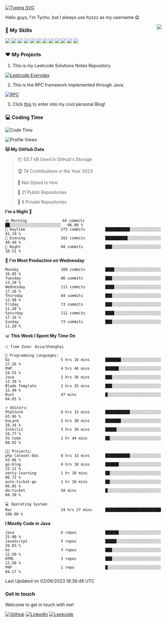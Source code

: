 [![Typing SVG](https://readme-typing-svg.herokuapp.com?size=25&duration=2500&color=8C43EA&vCenter=true&width=200&height=40&lines=Hi+there+%F0%9F%91%8B%F0%9F%8F%BB;I'm+ltyzzz)](https://git.io/typing-svg)

Hello guys, I'm Tycho, but I always use ltyzzz as my username.😋

<a href="#">
  <img align="right" src="https://github-readme-stats.vercel.app/api?username=ltyzzzxxx&count_private=true&show_icons=true&bg_color=15,f2f7fd,E0EAFC" />
</a>

### 🌟 **My Skills**  

![](https://img.shields.io/badge/-Java-4C7491?style=flat-square&logo=java&logoColor=fff)
![](https://img.shields.io/badge/-Spring-5FB832?style=flat-square&logo=Spring&logoColor=fff)
![](https://img.shields.io/badge/-Python-3e74a2?style=flat-square&logo=Python&logoColor=fff)
![](https://img.shields.io/badge/-Go-77BBE2?style=flat-square&logo=Go&logoColor=fff)
![](https://img.shields.io/badge/-Node.js-339933?style=flat-square&logo=Node.js&logoColor=fff)
![](https://img.shields.io/badge/-Vue-4fc08d?style=flat-square&logo=Vue.js&logoColor=fff)
![](https://img.shields.io/badge/-React-2d98ce?style=flat-square&logo=React&logoColor=fff)
![](https://img.shields.io/badge/-Docker-2496ED?style=flat-square&logo=Docker&logoColor=fff)
![](https://img.shields.io/badge/-Linux-000000?style=flat-square&logo=Linux&logoColor=fff)
![](https://img.shields.io/badge/-MySQL-4479A1?style=flat-square&logo=MySQL&logoColor=fff)
![](https://img.shields.io/badge/-Redis-DC382D?style=flat-square&logo=Redis&logoColor=fff)
![](https://img.shields.io/badge/-Git-E84E31?style=flat-square&logo=Git&logoColor=fff)

### ❤️ My Projects

1. This is my Leetcode Solutions Notes Repository

[![Leetcode Everyday](https://github-readme-stats.vercel.app/api/pin?username=ltyzzzxxx&repo=Leetcode-Everyday&theme=transparent&bg_color=15,f2f7fd,E0EAFC)](https://github.com/ltyzzzxxx/Leetcode-Everyday)

2. This is the RPC framework implemented through Java. 

[![RPC](https://github-readme-stats.vercel.app/api/pin?username=ltyzzzxxx&repo=ltyzzz-rpc&theme=transparent&bg_color=15,f2f7fd,E0EAFC)](https://github.com/ltyzzzxxx/ltyzzz-rpc)

3. Click [this](https://ltyzzzxxx.github.io/) to enter into my cool personal Blog!

### 💻 Coding Time

<!--START_SECTION:waka-->
![Code Time](http://img.shields.io/badge/Code%20Time-25%20hrs%2040%20mins-blue)

![Profile Views](http://img.shields.io/badge/Profile%20Views-133-blue)

**🐱 My GitHub Data** 

> 📦 53.7 kB Used in GitHub's Storage 
 > 
> 🏆 74 Contributions in the Year 2023
 > 
> 🚫 Not Opted to Hire
 > 
> 📜 21 Public Repositories 
 > 
> 🔑 6 Private Repositories 
 > 
**I'm a Night 🦉** 

```text
🌞 Morning                44 commits          ██░░░░░░░░░░░░░░░░░░░░░░░   06.80 % 
🌆 Daytime                273 commits         ███████████░░░░░░░░░░░░░░   42.19 % 
🌃 Evening                262 commits         ██████████░░░░░░░░░░░░░░░   40.49 % 
🌙 Night                  68 commits          ███░░░░░░░░░░░░░░░░░░░░░░   10.51 % 
```
📅 **I'm Most Productive on Wednesday** 

```text
Monday                   109 commits         ████░░░░░░░░░░░░░░░░░░░░░   16.85 % 
Tuesday                  86 commits          ███░░░░░░░░░░░░░░░░░░░░░░   13.29 % 
Wednesday                111 commits         ████░░░░░░░░░░░░░░░░░░░░░   17.16 % 
Thursday                 84 commits          ███░░░░░░░░░░░░░░░░░░░░░░   12.98 % 
Friday                   73 commits          ███░░░░░░░░░░░░░░░░░░░░░░   11.28 % 
Saturday                 111 commits         ████░░░░░░░░░░░░░░░░░░░░░   17.16 % 
Sunday                   73 commits          ███░░░░░░░░░░░░░░░░░░░░░░   11.28 % 
```


📊 **This Week I Spent My Time On** 

```text
🕑︎ Time Zone: Asia/Shanghai

💬 Programming Languages: 
Go                       5 hrs 18 mins       ███████░░░░░░░░░░░░░░░░░░   27.26 % 
PHP                      4 hrs 46 mins       ██████░░░░░░░░░░░░░░░░░░░   24.55 % 
Java                     2 hrs 36 mins       ███░░░░░░░░░░░░░░░░░░░░░░   13.39 % 
Blade Template           2 hrs 25 mins       ███░░░░░░░░░░░░░░░░░░░░░░   12.49 % 
Rust                     47 mins             █░░░░░░░░░░░░░░░░░░░░░░░░   04.05 % 

🔥 Editors: 
PhpStorm                 8 hrs 33 mins       ███████████░░░░░░░░░░░░░░   43.96 % 
GoLand                   5 hrs 30 mins       ███████░░░░░░░░░░░░░░░░░░   28.34 % 
IntelliJ                 3 hrs 39 mins       █████░░░░░░░░░░░░░░░░░░░░   18.77 % 
VS Code                  1 hr 44 mins        ██░░░░░░░░░░░░░░░░░░░░░░░   08.92 % 

🐱‍💻 Projects: 
php-laravel-bbs          8 hrs 33 mins       ███████████░░░░░░░░░░░░░░   43.96 % 
go-blog                  4 hrs 18 mins       ██████░░░░░░░░░░░░░░░░░░░   22.11 % 
netty-learning           1 hr 18 mins        ██░░░░░░░░░░░░░░░░░░░░░░░   06.72 % 
auto-ticket-go           1 hr 10 mins        ██░░░░░░░░░░░░░░░░░░░░░░░   06.05 % 
dm-ticket                50 mins             █░░░░░░░░░░░░░░░░░░░░░░░░   04.30 % 

💻 Operating System: 
Mac                      19 hrs 27 mins      █████████████████████████   100.00 % 
```

**I Mostly Code in Java** 

```text
Java                     6 repos             ██████░░░░░░░░░░░░░░░░░░░   25.00 % 
JavaScript               5 repos             █████░░░░░░░░░░░░░░░░░░░░   20.83 % 
Go                       3 repos             ███░░░░░░░░░░░░░░░░░░░░░░   12.50 % 
HTML                     3 repos             ███░░░░░░░░░░░░░░░░░░░░░░   12.50 % 
PHP                      1 repo              █░░░░░░░░░░░░░░░░░░░░░░░░   04.17 % 
```




 Last Updated on 02/06/2023 18:36:48 UTC
<!--END_SECTION:waka-->

### Get in touch

Welcome to get in touch with me!

[![GitHub](https://img.shields.io/badge/GitHub-grey?logo=github)](https://github.com/ltyzzzxxx)
[![LinkedIn](https://img.shields.io/badge/LinkedIn-blue?logo=linkedin)](https://www.linkedin.com/in/tianyu-li-7068b8248/)
[![Leetcode](https://img.shields.io/badge/Leetcode-yellow?logo=leetcode)](https://leetcode.cn/u/ltyzzz/)
